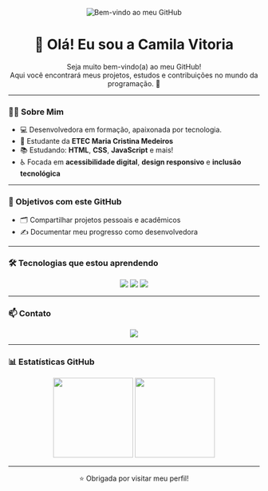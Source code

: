 <!-- Banner -->
<p align="center">
  <img src="https://github.com/user-attachments/assets/2c4b6ee4-25ab-4ab5-a5fa-299afd720e06" alt="Bem-vindo ao meu GitHub" />
</p>

<h1 align="center">👋 Olá! Eu sou a Camila Vitoria</h1>

<p align="center">
  Seja muito bem-vindo(a) ao meu GitHub!<br>
  Aqui você encontrará meus projetos, estudos e contribuições no mundo da programação. 🚀
</p>

---

### 💁‍♀️ Sobre Mim

- 💻 Desenvolvedora em formação, apaixonada por tecnologia.
- 🌹 Estudante da **ETEC Maria Cristina Medeiros**
- 📚 Estudando: **HTML**, **CSS**, **JavaScript** e mais!
- ♿ Focada em **acessibilidade digital**, **design responsivo** e **inclusão tecnológica**

---

### 🎯 Objetivos com este GitHub

- 🗂️ Compartilhar projetos pessoais e acadêmicos
- ✍️ Documentar meu progresso como desenvolvedora

---

### 🛠️ Tecnologias que estou aprendendo

<p align="center">
  <img src="https://img.shields.io/badge/HTML5-e34c26?style=for-the-badge&logo=html5&logoColor=white" />
  <img src="https://img.shields.io/badge/CSS3-264de4?style=for-the-badge&logo=css3&logoColor=white" />
  <img src="https://img.shields.io/badge/JavaScript-f7df1e?style=for-the-badge&logo=javascript&logoColor=black" />

</p>

---

### 📫 Contato

<p align="center">
  <a href="mailto:projcamilavitoria@gmail.com">
    <img src="https://img.shields.io/badge/Email-projcamilavitoria@gmail.com-purple?style=for-the-badge&logo=gmail&logoColor=white" />
  </a>
</p>

---

### 📊 Estatísticas GitHub

<div align="center">
  <img height="160em" src="https://github-readme-stats.vercel.app/api?username=projCamilaVitoria&show_icons=true&theme=radical&include_all_commits=true&count_private=true"/>
  <img height="160em" src="https://github-readme-stats.vercel.app/api/top-langs/?username=projCamilaVitoria&layout=compact&langs_count=7&theme=rose_pine"/>
</div>

---

<p align="center">⭐️ Obrigada por visitar meu perfil!</p>

